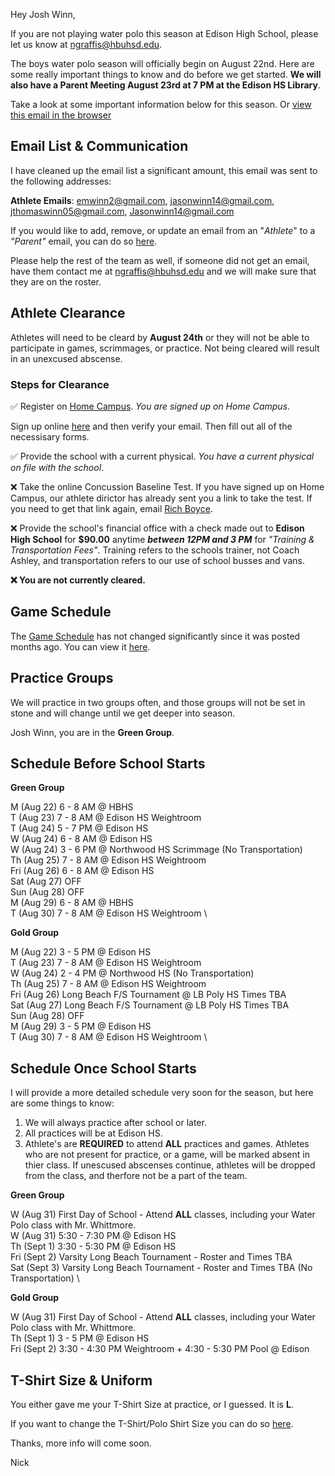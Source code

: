 Hey Josh Winn,

If you are not playing water polo this season at Edison High School, please let us know at [ngraffis@hbuhsd.edu](mailto:ngraffis@hbuhsd.edu).

The boys water polo season will officially begin on August 22nd. Here are some really important things to know and do before we get started. **We will also have a Parent Meeting August 23rd at 7 PM at the Edison HS Library**. 

Take a look at some important information below for this season. Or 
[view this email in the browser](https://edisonwp.com/emails-sent/X7OdGhiU-recuT7iHToyBZokGt)

## Email List & Communication

I have cleaned up the email list a significant amount, this email was sent to the following addresses:

**Athlete Emails**: emwinn2@gmail.com, jasonwinn14@gmail.com, jthomaswinn05@gmail.com, Jasonwinn14@gmail.com



If you would like to add, remove, or update an email from an "_Athlete_" to a _"Parent"_ email, you can do so [here](https://edisonwp.com/email-list/recuT7iHToyBZokGt).

Please help the rest of the team as well, if someone did not get an email, have them contact me at [ngraffis@hbuhsd.edu](mailto:ngraffis@hbuhsd.edu) and we will make sure that they are on the roster.

## Athlete Clearance

Athletes will need to be cleard by **August 24th** or they will not be able to participate in games, scrimmages, or practice. Not being cleared will result in an unexcused abscense. 

### Steps for Clearance

✅ Register on [Home Campus](https://www.homecampus.com). _You are signed up on Home Campus_.

Sign up online [here](https://www.homecampus.com) and then verify your email. Then fill out all of the necessisary forms. 

✅ Provide the school with a current physical. _You have a current physical on file with the school_.

❌ Take the online Concussion Baseline Test. If you have signed up on Home Campus, our athlete dirictor has already sent you a link to take the test. If you need to get that link again, email [Rich Boyce](mailto:rboyce@hbuhsd.edu).

❌ Provide the school's financial office with a check made out to **Edison High School** for **$90.00** anytime **_between 12PM and 3 PM_**  for _"Training & Transportation Fees"_. Training refers to the schools trainer, not Coach Ashley, and transportation refers to our use of school busses and vans. 

**❌ You are not currently cleared.**

## Game Schedule

The [Game Schedule](https://edisonwp.com/boys) has not changed significantly since it was posted months ago. You can view it [here](https://edisonwp.com/boys).

## Practice Groups

We will practice in two groups often, and those groups will not be set in stone and will change until we get deeper into season. 

Josh Winn, you are in the **Green Group**.

## Schedule Before School Starts

**Green Group**

M (Aug 22) 6 - 8 AM @ HBHS \
T (Aug 23) 7 - 8 AM @ Edison HS Weightroom \
T (Aug 24) 5 - 7 PM @ Edison HS \
W (Aug 24) 6 - 8 AM @ Edison HS \
W (Aug 24) 3 - 6 PM @ Northwood HS Scrimmage (No Transportation) \
Th (Aug 25) 7 - 8 AM @ Edison HS Weightroom \
Fri (Aug 26) 6 - 8 AM @ Edison HS \
Sat (Aug 27) OFF \
Sun (Aug 28) OFF \
M (Aug 29) 6 - 8 AM @ HBHS \
T (Aug 30) 7 - 8 AM @ Edison HS Weightroom \

**Gold Group**

M (Aug 22) 3 - 5 PM @ Edison HS \
T (Aug 23) 7 - 8 AM @ Edison HS Weightroom \
W (Aug 24) 2 - 4 PM @ Northwood HS (No Transportation) \
Th (Aug 25) 7 - 8 AM @ Edison HS Weightroom \
Fri (Aug 26) Long Beach F/S Tournament @ LB Poly HS Times TBA \
Sat (Aug 27) Long Beach F/S Tournament @ LB Poly HS Times TBA \
Sun (Aug 28) OFF \
M (Aug 29) 3 - 5 PM @ Edison HS \
T (Aug 30) 7 - 8 AM @ Edison HS Weightroom \


## Schedule Once School Starts

I will provide a more detailed schedule very soon for the season, but here are some things to know: 

1. We will always practice after school or later. 
2. All practices will be at Edison HS. 
3. Athlete's are **REQUIRED** to attend **ALL** practices and games. Athletes who are not present for practice, or a game, will be marked absent in thier class. If unescused abscenses continue, athletes will be dropped from the class, and therfore not be a part of the team.

**Green Group**

W (Aug 31) First Day of School - Attend **ALL** classes, including your Water Polo class with Mr. Whittmore. \
W (Aug 31) 5:30 - 7:30 PM @ Edison HS \
Th (Sept 1) 3:30 - 5:30 PM @ Edison HS \
Fri (Sept 2) Varsity Long Beach Tournament - Roster and Times TBA \
Sat (Sept 3) Varsity Long Beach Tournament - Roster and Times TBA (No Transportation) \

**Gold Group**

W (Aug 31) First Day of School - Attend **ALL** classes, including your Water Polo class with Mr. Whittmore. \
Th (Sept 1) 3 - 5 PM @ Edison HS \
Fri (Sept 2) 3:30 - 4:30 PM Weightroom + 4:30 - 5:30 PM Pool @ Edison

## T-Shirt Size & Uniform

You either gave me your T-Shirt Size at practice, or I guessed. It is **L**.

If you want to change the T-Shirt/Polo Shirt Size you can do so [here](https://edisonwp.com/shirt-size/recuT7iHToyBZokGt).

Thanks, more info will come soon.

Nick

